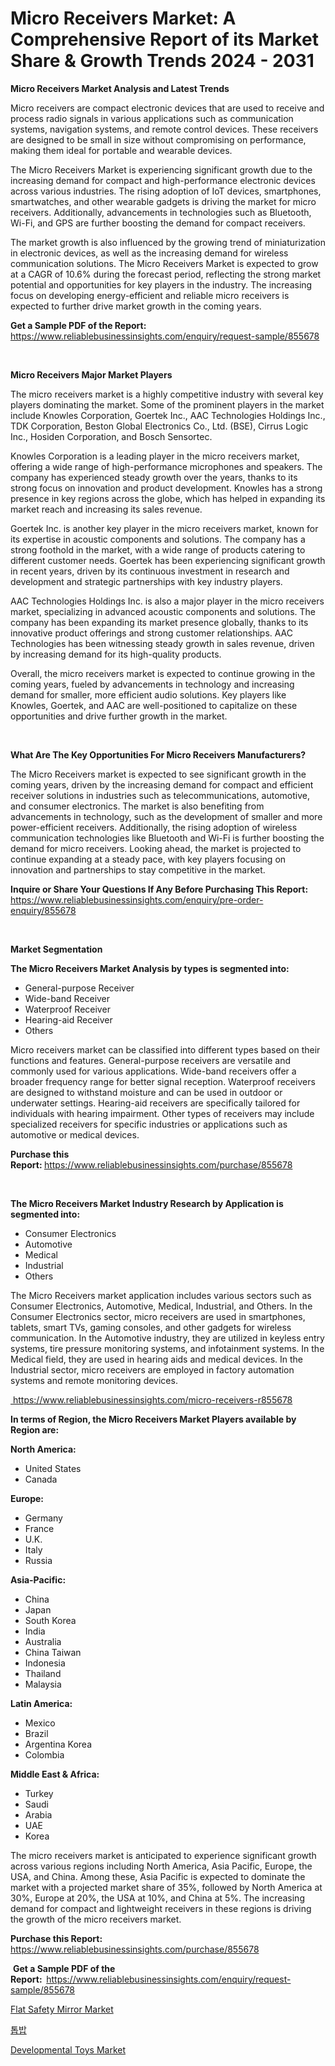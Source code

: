 <p><h1>Micro Receivers Market: A Comprehensive Report of its Market Share & Growth Trends 2024 - 2031</h1></p><p><strong>Micro Receivers Market Analysis and Latest Trends</strong></p>
<p><p>Micro receivers are compact electronic devices that are used to receive and process radio signals in various applications such as communication systems, navigation systems, and remote control devices. These receivers are designed to be small in size without compromising on performance, making them ideal for portable and wearable devices.</p><p>The Micro Receivers Market is experiencing significant growth due to the increasing demand for compact and high-performance electronic devices across various industries. The rising adoption of IoT devices, smartphones, smartwatches, and other wearable gadgets is driving the market for micro receivers. Additionally, advancements in technologies such as Bluetooth, Wi-Fi, and GPS are further boosting the demand for compact receivers.</p><p>The market growth is also influenced by the growing trend of miniaturization in electronic devices, as well as the increasing demand for wireless communication solutions. The Micro Receivers Market is expected to grow at a CAGR of 10.6% during the forecast period, reflecting the strong market potential and opportunities for key players in the industry. The increasing focus on developing energy-efficient and reliable micro receivers is expected to further drive market growth in the coming years.</p></p>
<p><strong>Get a Sample PDF of the Report:&nbsp;</strong> <a href="https://www.reliablebusinessinsights.com/enquiry/request-sample/855678">https://www.reliablebusinessinsights.com/enquiry/request-sample/855678</a></p>
<p>&nbsp;</p>
<p><strong>Micro Receivers Major Market Players</strong></p>
<p><p>The micro receivers market is a highly competitive industry with several key players dominating the market. Some of the prominent players in the market include Knowles Corporation, Goertek Inc., AAC Technologies Holdings Inc., TDK Corporation, Beston Global Electronics Co., Ltd. (BSE), Cirrus Logic Inc., Hosiden Corporation, and Bosch Sensortec.</p><p>Knowles Corporation is a leading player in the micro receivers market, offering a wide range of high-performance microphones and speakers. The company has experienced steady growth over the years, thanks to its strong focus on innovation and product development. Knowles has a strong presence in key regions across the globe, which has helped in expanding its market reach and increasing its sales revenue.</p><p>Goertek Inc. is another key player in the micro receivers market, known for its expertise in acoustic components and solutions. The company has a strong foothold in the market, with a wide range of products catering to different customer needs. Goertek has been experiencing significant growth in recent years, driven by its continuous investment in research and development and strategic partnerships with key industry players.</p><p>AAC Technologies Holdings Inc. is also a major player in the micro receivers market, specializing in advanced acoustic components and solutions. The company has been expanding its market presence globally, thanks to its innovative product offerings and strong customer relationships. AAC Technologies has been witnessing steady growth in sales revenue, driven by increasing demand for its high-quality products.</p><p>Overall, the micro receivers market is expected to continue growing in the coming years, fueled by advancements in technology and increasing demand for smaller, more efficient audio solutions. Key players like Knowles, Goertek, and AAC are well-positioned to capitalize on these opportunities and drive further growth in the market.</p></p>
<p>&nbsp;</p>
<p><strong>What Are The Key Opportunities For Micro Receivers Manufacturers?</strong></p>
<p><p>The Micro Receivers market is expected to see significant growth in the coming years, driven by the increasing demand for compact and efficient receiver solutions in industries such as telecommunications, automotive, and consumer electronics. The market is also benefiting from advancements in technology, such as the development of smaller and more power-efficient receivers. Additionally, the rising adoption of wireless communication technologies like Bluetooth and Wi-Fi is further boosting the demand for micro receivers. Looking ahead, the market is projected to continue expanding at a steady pace, with key players focusing on innovation and partnerships to stay competitive in the market.</p></p>
<p><strong>Inquire or Share Your Questions If Any Before Purchasing This Report:</strong> <a href="https://www.reliablebusinessinsights.com/enquiry/pre-order-enquiry/855678">https://www.reliablebusinessinsights.com/enquiry/pre-order-enquiry/855678</a></p>
<p>&nbsp;</p>
<p><strong>Market Segmentation</strong></p>
<p><strong>The Micro Receivers Market Analysis by types is segmented into:</strong></p>
<p><ul><li>General-purpose Receiver</li><li>Wide-band Receiver</li><li>Waterproof Receiver</li><li>Hearing-aid Receiver</li><li>Others</li></ul></p>
<p><p>Micro receivers market can be classified into different types based on their functions and features. General-purpose receivers are versatile and commonly used for various applications. Wide-band receivers offer a broader frequency range for better signal reception. Waterproof receivers are designed to withstand moisture and can be used in outdoor or underwater settings. Hearing-aid receivers are specifically tailored for individuals with hearing impairment. Other types of receivers may include specialized receivers for specific industries or applications such as automotive or medical devices.</p></p>
<p><strong>Purchase this Report:&nbsp;</strong><a href="https://www.reliablebusinessinsights.com/purchase/855678">https://www.reliablebusinessinsights.com/purchase/855678</a></p>
<p>&nbsp;</p>
<p><strong>The Micro Receivers Market Industry Research by Application is segmented into:</strong></p>
<p><ul><li>Consumer Electronics</li><li>Automotive</li><li>Medical</li><li>Industrial</li><li>Others</li></ul></p>
<p><p>The Micro Receivers market application includes various sectors such as Consumer Electronics, Automotive, Medical, Industrial, and Others. In the Consumer Electronics sector, micro receivers are used in smartphones, tablets, smart TVs, gaming consoles, and other gadgets for wireless communication. In the Automotive industry, they are utilized in keyless entry systems, tire pressure monitoring systems, and infotainment systems. In the Medical field, they are used in hearing aids and medical devices. In the Industrial sector, micro receivers are employed in factory automation systems and remote monitoring devices.</p></p>
<p><a href="https://www.reliablebusinessinsights.com/micro-receivers-r855678">&nbsp;https://www.reliablebusinessinsights.com/micro-receivers-r855678</a></p>
<p><strong>In terms of Region, the Micro Receivers Market Players available by Region are:</strong></p>
<p>
    <p> <strong> North America: </strong>
        <ul>
            <li>United States</li>
            <li>Canada</li>
        </ul>
        </p> 
    <p> <strong> Europe: </strong>
        <ul>
            <li>Germany</li>
            <li>France</li>
            <li>U.K.</li>
            <li>Italy</li>
            <li>Russia</li>
        </ul>
        </p> 
    <p> <strong> Asia-Pacific: </strong>
        <ul>
            <li>China</li>
            <li>Japan</li>
            <li>South Korea</li>
            <li>India</li>
            <li>Australia</li>
            <li>China Taiwan</li>
            <li>Indonesia</li>
            <li>Thailand</li>
            <li>Malaysia</li>
        </ul>
        </p> 
    <p> <strong> Latin America: </strong>
        <ul>
            <li>Mexico</li>
            <li>Brazil</li>
            <li>Argentina Korea</li>
            <li>Colombia</li>
        </ul>
        </p> 
    <p> <strong> Middle East & Africa: </strong>
        <ul>
            <li>Turkey</li>
            <li>Saudi</li>
            <li>Arabia</li>
            <li>UAE</li>
            <li>Korea</li>
        </ul>
    </p>
    </p>
<p><p>The micro receivers market is anticipated to experience significant growth across various regions including North America, Asia Pacific, Europe, the USA, and China. Among these, Asia Pacific is expected to dominate the market with a projected market share of 35%, followed by North America at 30%, Europe at 20%, the USA at 10%, and China at 5%. The increasing demand for compact and lightweight receivers in these regions is driving the growth of the micro receivers market.</p></p>
<p><strong>Purchase this Report: </strong><a href="https://www.reliablebusinessinsights.com/purchase/855678">https://www.reliablebusinessinsights.com/purchase/855678</a></p>
<p>&nbsp;<strong>Get a Sample PDF of the Report:&nbsp;&nbsp;</strong><a href="https://www.reliablebusinessinsights.com/enquiry/request-sample/855678">https://www.reliablebusinessinsights.com/enquiry/request-sample/855678</a></p>
<p><strong></strong></p>
<p><p><a href="https://github.com/sowravmitra0/Market-Research-Report-List-1/blob/main/flat-safety-mirror-market.md">Flat Safety Mirror Market</a></p><p><a href="https://github.com/durgin521/Market-Research-Report-List-2/blob/main/7078352154967.md">톱밥</a></p><p><a href="https://github.com/kaiserrayhan25/Market-Research-Report-List-1/blob/main/developmental-toys-market.md">Developmental Toys Market</a></p></p>